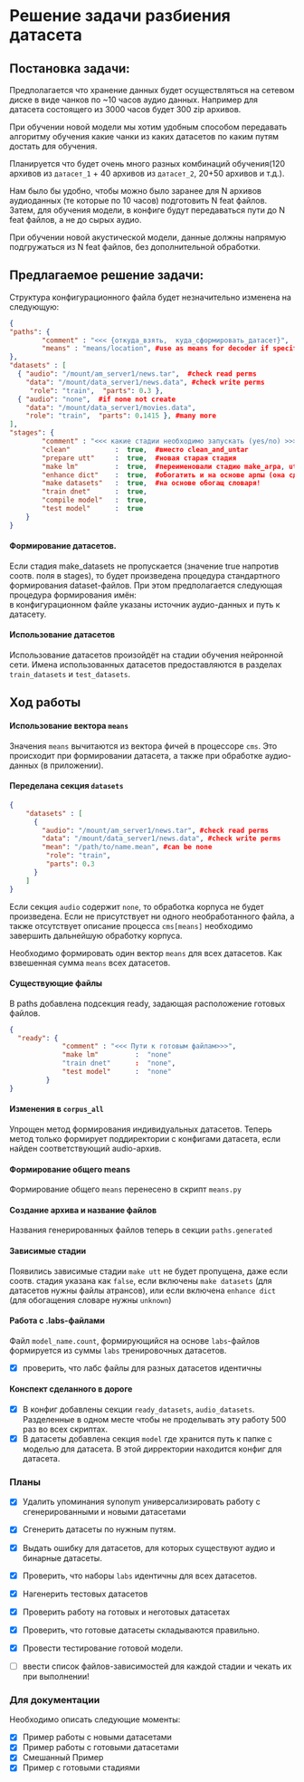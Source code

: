 # Решение задачи разбиения датасета

## Постановка задачи:

Предполагается что хранение данных будет осуществляться на сетевом диске в виде
чанков по ~10 часов аудио данных. Например для датасета состоящего из 3000 часов
будет 300 zip архивов.

При обучении новой модели мы хотим удобным способом передавать алгоритму обучения
какие чанки из каких датасетов по каким путям достать для обучения.

Планируется что будет очень много разных комбинаций обучения(120 архивов из
`датасет_1` + 40 архивов  из `датасет_2`,  20+50 архивов и т.д.).

Нам было бы удобно, чтобы можно было заранее для N архивов аудиоданных
(те которые по 10 часов) подготовить N feat файлов. Затем, для обучения модели,
в конфиге будут передаваться пути до  N feat файлов, а не до сырых аудио.

При обучении новой акустической модели, данные должны напрямую подгружаться
из N feat файлов, без дополнительной обработки.


## Предлагаемое решение задачи:

Структура конфигурационного файла будет незначительно изменена на следующую:
```json
{
"paths": {
        "comment" : "<<< {откуда_взять,  куда_сформировать_датасет}",
        "means" : "means/location", #use as means for decoder if specified
},
"datasets" : [
  { "audio": "/mount/am_server1/news.tar",  #check read perms
    "data": "/mount/data_server1/news.data", #check write perms
     "role": "train",  "parts": 0.3 },
  { "audio": "none",  #if none not create
    "data": "/mount/data_server1/movies.data",  
    "role": "train",  "parts": 0.1415 }, #many more
],
"stages": {
        "comment" : "<<< какие стадии необходимо запускать (yes/no) >>>",
        "clean"           :  true,  #вместо clean_and_untar
        "prepare utt"     :  true,  #новая старая стадия
        "make lm"         :  true,  #переименовали стадию make_arpa, utt участвует в обогащении.
        "enhance dict"    :  true,  #обогатить и на основе арпы (она сделает текстовичок)
        "make datasets"   :  true,  #на основе обогащ словаря!
        "train dnet"      :  true,
        "compile model"   :  true,
        "test model"      :  true
    }
}
```

#### Формирование датасетов.  
Если стадия make_datasets не пропускается (значение true напротив соотв. поля в stages),
то будет произведена процедура стандартного формирования dataset-файлов. При этом
предполагается следующая процедура формирования имён:  
в конфигурационном файле указаны источник аудио-данных и путь к датасету.   

#### Использование датасетов
Использование датасетов произойдёт на стадии обучения нейронной сети.
Имена использованных датасетов предоставляются в разделах `train_datasets` и
`test_datasets`.

## Ход работы

#### Использование вектора `means`
Значения `means` вычитаются из вектора фичей в процессоре `cms`. Это происходит
при формировании датасета, а также при обработке аудио-данных (в приложении).

#### Переделана секция `datasets`
```json
{
    "datasets" : [
      {
        "audio": "/mount/am_server1/news.tar", #check read perms
        "data": "/mount/data_server1/news.data", #check write perms
        "mean": "/path/to/name.mean", #can be none
         "role": "train",  
         "parts": 0.3
      }
    ]
}
```
Eсли секция `audio` содержит `none`, то обработка корпуса не будет произведена.
Если не присутствует ни одного необработанного файла, а также отсутствует описание
процесса `cms[means]` необходимо завершить дальнейшую обработку корпуса.

Необходимо формировать один вектор `means` для всех датасетов. Как взвешенная
сумма `means` всех датасетов.

#### Существующие файлы

В paths добавлена подсекция ready, задающая расположение готовых файлов.
```json
{
  "ready": {
             "comment" : "<<< Пути к готовым файлам>>>",
             "make lm"         :  "none"
             "train dnet"      :  "none",
             "test model"      :  "none"
         }
}
```


#### Изменения в `corpus_all`
Упрощен метод формирования индивидуальных датасетов. Теперь метод только
формирует поддиректории с конфигами датасета, если найден соответствующий
audio-архив.


#### Формирование общего means
Формирование общего `means` перенeсено в скрипт `means.py`

#### Создание архива и название файлов
Названия генерированных файлов теперь в секции `paths.generated`

#### Зависимые стадии
Появились зависимые стадии
`make utt` не будет пропущена, даже если соотв. стадия указана как `false`,
если включены `make datasets` (для датасетов нужны файлы атрансов),
или если включена `enhance dict` (для обогащения словаре нужны `unknown`)

#### Работа с .labs-файлами
Файл `model_name.count`, формирующийся на основе `labs`-файлов формируется из суммы
`labs` тренировочных датасетов.
 - [x] проверить, что лабс файлы для разных датасетов идентичны  

#### Конспект сделанного в дороге
 - [x] В конфиг добавлены секции `ready_datasets`, `audio_datasets`. Разделенные в одном
месте чтобы не проделывать эту работу 500 раз во всех скриптах.
 - [x] В датасеты добавлена секция `model` где хранится путь к папке с моделью для датасета.
В этой дирректории находится конфиг для датасета.

### Планы
 - [x] Удалить упоминания synonym универсализировать работу с сгенерированными и новыми датасетами  
 - [x] Сгенерить датасеты по нужным путям.  
 - [x] Выдать ошибку для датасетов, для которых существуют аудио и бинарные датасеты.
 - [x] Проверить, что наборы `labs` идентичны для всех датасетов.  
 - [x] Нагенерить тестовых датасетов  
 - [x] Проверить работу на готовых и неготовых датасетах  
 - [x] Проверить, что готовые датасеты складываются правильно.  
 - [x] Провести тестирование готовой модели.
 - [ ] ввести список файлов-зависимостей для каждой стадии и чекать их при выполнении!


### Для документации
Необходимо описать следующие моменты:
- [x] Пример работы с новыми датасетами
- [x] Пример работы с готовыми датасетами
- [x] Смешанный Пример
- [x] Пример с готовыми стадиями
